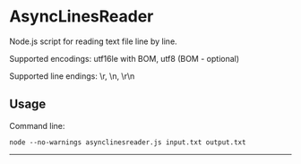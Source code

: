 AsyncLinesReader
==========

Node.js script for reading text file line by line.

Supported encodings: utf16le with BOM, utf8 (BOM - optional)

Supported line endings: \r, \n, \r\n

## Usage

Command line:

```
node --no-warnings asynclinesreader.js input.txt output.txt
```

<hr>
